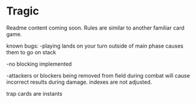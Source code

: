 # Tragic

Readme content coming soon.  Rules are similar to another familiar card game.

known bugs: 
 -playing lands on your turn outside of main phase causes them to go on stack

 -no blocking implemented

 -attackers or blockers being removed from field during combat will cause incorrect results during damage.  indexes are not adjusted. 

trap cards are instants